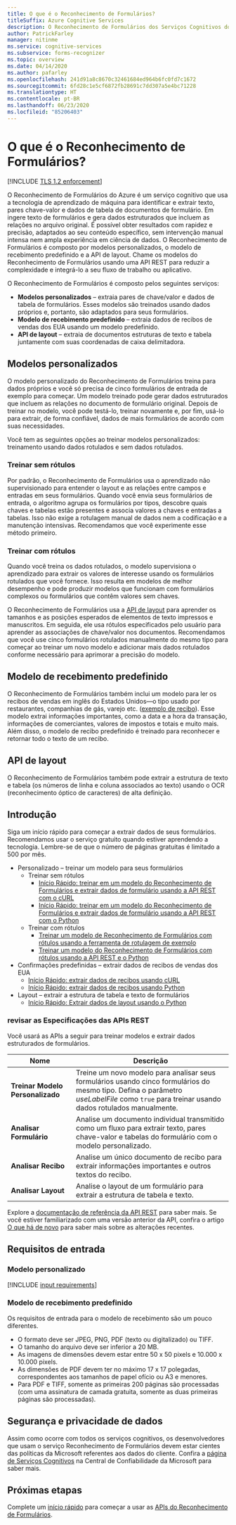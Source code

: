 ```yaml
---
title: O que é o Reconhecimento de Formulários?
titleSuffix: Azure Cognitive Services
description: O Reconhecimento de Formulários dos Serviços Cognitivos do Azure permite identificar e extrair pares chave-valor e dados de tabela de documentos de formulário.
author: PatrickFarley
manager: nitinme
ms.service: cognitive-services
ms.subservice: forms-recognizer
ms.topic: overview
ms.date: 04/14/2020
ms.author: pafarley
ms.openlocfilehash: 241d91a8c8670c32461684ed964b6fc0fd7c1672
ms.sourcegitcommit: 6fd28c1e5cf6872fb28691c7dd307a5e4bc71228
ms.translationtype: HT
ms.contentlocale: pt-BR
ms.lasthandoff: 06/23/2020
ms.locfileid: "85206403"
---
```

# <a name="what-is-form-recognizer"></a>O que é o Reconhecimento de Formulários?

[!INCLUDE [TLS 1.2 enforcement](../../../includes/cognitive-services-tls-announcement.md)]

O Reconhecimento de Formulários do Azure é um serviço cognitivo que usa a tecnologia de aprendizado de máquina para identificar e extrair texto, pares chave-valor e dados de tabela de documentos de formulário. Em ingere texto de formulários e gera dados estruturados que incluem as relações no arquivo original. É possível obter resultados com rapidez e precisão, adaptados ao seu conteúdo específico, sem intervenção manual intensa nem ampla experiência em ciência de dados. O Reconhecimento de Formulários é composto por modelos personalizados, o modelo de recebimento predefinido e a API de layout. Chame os modelos do Reconhecimento de Formulários usando uma API REST para reduzir a complexidade e integrá-lo a seu fluxo de trabalho ou aplicativo.

O Reconhecimento de Formulários é composto pelos seguintes serviços:
* **Modelos personalizados** – extraia pares de chave/valor e dados de tabela de formulários. Esses modelos são treinados usando dados próprios e, portanto, são adaptados para seus formulários.
* **Modelo de recebimento predefinido** – extraia dados de recibos de vendas dos EUA usando um modelo predefinido.
* **API de layout** – extraia de documentos estruturas de texto e tabela juntamente com suas coordenadas de caixa delimitadora.

<!-- add diagram -->

## <a name="custom-models"></a>Modelos personalizados

O modelo personalizado do Reconhecimento de Formulários treina para dados próprios e você só precisa de cinco formulários de entrada de exemplo para começar. Um modelo treinado pode gerar dados estruturados que incluem as relações no documento de formulário original. Depois de treinar no modelo, você pode testá-lo, treinar novamente e, por fim, usá-lo para extrair, de forma confiável, dados de mais formulários de acordo com suas necessidades.

Você tem as seguintes opções ao treinar modelos personalizados: treinamento usando dados rotulados e sem dados rotulados.

### <a name="train-without-labels"></a>Treinar sem rótulos

Por padrão, o Reconhecimento de Formulários usa o aprendizado não supervisionado para entender o layout e as relações entre campos e entradas em seus formulários. Quando você envia seus formulários de entrada, o algoritmo agrupa os formulários por tipos, descobre quais chaves e tabelas estão presentes e associa valores a chaves e entradas a tabelas. Isso não exige a rotulagem manual de dados nem a codificação e a manutenção intensivas. Recomendamos que você experimente esse método primeiro.

### <a name="train-with-labels"></a>Treinar com rótulos

Quando você treina os dados rotulados, o modelo supervisiona o aprendizado para extrair os valores de interesse usando os formulários rotulados que você fornece. Isso resulta em modelos de melhor desempenho e pode produzir modelos que funcionam com formulários complexos ou formulários que contêm valores sem chaves.

O Reconhecimento de Formulários usa a [API de layout](#layout-api) para aprender os tamanhos e as posições esperados de elementos de texto impressos e manuscritos. Em seguida, ele usa rótulos especificados pelo usuário para aprender as associações de chave/valor nos documentos. Recomendamos que você use cinco formulários rotulados manualmente do mesmo tipo para começar ao treinar um novo modelo e adicionar mais dados rotulados conforme necessário para aprimorar a precisão do modelo.

## <a name="prebuilt-receipt-model"></a>Modelo de recebimento predefinido

O Reconhecimento de Formulários também inclui um modelo para ler os recibos de vendas em inglês do Estados Unidos&mdash;o tipo usado por restaurantes, companhias de gás, varejo etc. ([exemplo de recibo](./media/contoso-receipt-small.png)). Esse modelo extrai informações importantes, como a data e a hora da transação, informações de comerciantes, valores de impostos e totais e muito mais. Além disso, o modelo de recibo predefinido é treinado para reconhecer e retornar todo o texto de um recibo.

## <a name="layout-api"></a>API de layout

O Reconhecimento de Formulários também pode extrair a estrutura de texto e tabela (os números de linha e coluna associados ao texto) usando o OCR (reconhecimento óptico de caracteres) de alta definição.

## <a name="get-started"></a>Introdução

Siga um início rápido para começar a extrair dados de seus formulários. Recomendamos usar o serviço gratuito quando estiver aprendendo a tecnologia. Lembre-se de que o número de páginas gratuitas é limitado a 500 por mês.

* Personalizado – treinar um modelo para seus formulários
  * Treinar sem rótulos
    * [Início Rápido: treinar em um modelo do Reconhecimento de Formulários e extrair dados de formulário usando a API REST com o cURL](quickstarts/curl-train-extract.md)
    * [Início Rápido: treinar em um modelo do Reconhecimento de Formulários e extrair dados de formulário usando a API REST com o Python](quickstarts/python-train-extract.md)
  * Treinar com rótulos
    * [Treinar um modelo de Reconhecimento de Formulários com rótulos usando a ferramenta de rotulagem de exemplo](quickstarts/label-tool.md)
    * [Treinar um modelo do Reconhecimento de Formulários com rótulos usando a API REST e o Python](quickstarts/python-labeled-data.md)
* Confirmações predefinidas – extrair dados de recibos de vendas dos EUA
  * [Início Rápido: extrair dados de recibos usando cURL](quickstarts/curl-receipts.md)
  * [Início Rápido: extrair dados de recibos usando Python](quickstarts/python-receipts.md)
* Layout – extrair a estrutura de tabela e texto de formulários
  * [Início Rápido: Extrair dados de layout usando o Python](quickstarts/python-layout.md)

### <a name="review-the-rest-apis"></a>revisar as Especificações das APIs REST

Você usará as APIs a seguir para treinar modelos e extrair dados estruturados de formulários.

|Nome |Descrição |
|---|---|
| **Treinar Modelo Personalizado**| Treine um novo modelo para analisar seus formulários usando cinco formulários do mesmo tipo. Defina o parâmetro _useLabelFile_ como `true` para treinar usando dados rotulados manualmente. |
| **Analisar Formulário** |Analise um documento individual transmitido como um fluxo para extrair texto, pares chave-valor e tabelas do formulário com o modelo personalizado.  |
| **Analisar Recibo** |Analise um único documento de recibo para extrair informações importantes e outros textos do recibo.|
| **Analisar Layout** |Analise o layout de um formulário para extrair a estrutura de tabela e texto.|

Explore a [documentação de referência da API REST](https://westus2.dev.cognitive.microsoft.com/docs/services/form-recognizer-api-v2-previewoperations/AnalyzeWithCustomForm) para saber mais. Se você estiver familiarizado com uma versão anterior da API, confira o artigo [O que há de novo](./whats-new.md) para saber mais sobre as alterações recentes.

## <a name="input-requirements"></a>Requisitos de entrada
### <a name="custom-model"></a>Modelo personalizado

[!INCLUDE [input requirements](./includes/input-requirements.md)]

### <a name="prebuilt-receipt-model"></a>Modelo de recebimento predefinido

Os requisitos de entrada para o modelo de recebimento são um pouco diferentes.

* O formato deve ser JPEG, PNG, PDF (texto ou digitalizado) ou TIFF.
* O tamanho do arquivo deve ser inferior a 20 MB.
* As imagens de dimensões devem estar entre 50 x 50 pixels e 10.000 x 10.000 pixels.
* As dimensões de PDF devem ter no máximo 17 x 17 polegadas, correspondentes aos tamanhos de papel ofício ou A3 e menores.
* Para PDF e TIFF, somente as primeiras 200 páginas são processadas (com uma assinatura de camada gratuita, somente as duas primeiras páginas são processadas).

## <a name="data-privacy-and-security"></a>Segurança e privacidade de dados

Assim como ocorre com todos os serviços cognitivos, os desenvolvedores que usam o serviço Reconhecimento de Formulários devem estar cientes das políticas da Microsoft referentes aos dados do cliente. Confira a [página de Serviços Cognitivos](https://www.microsoft.com/trustcenter/cloudservices/cognitiveservices) na Central de Confiabilidade da Microsoft para saber mais.

## <a name="next-steps"></a>Próximas etapas

Complete um [início rápido](quickstarts/curl-train-extract.md) para começar a usar as [APIs do Reconhecimento de Formulários](https://westus2.dev.cognitive.microsoft.com/docs/services/form-recognizer-api-v2-previewoperations/AnalyzeWithCustomForm).
